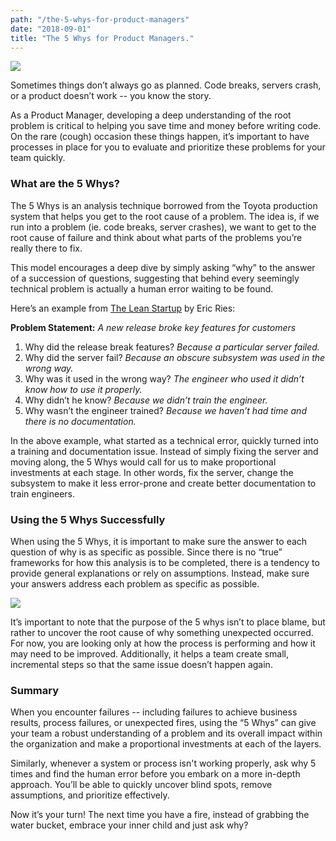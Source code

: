 ```yaml
---
path: "/the-5-whys-for-product-managers"
date: "2018-09-01"
title: "The 5 Whys for Product Managers."
---
```

<img src="https://media.giphy.com/media/s93TL62lMy7cI/giphy.gif"/>

Sometimes things don’t always go as planned. Code breaks, servers crash, or a product doesn’t work -- you know the story.

As a Product Manager, developing a deep understanding of the root problem is critical to helping you save time and money before writing code. On the rare (cough) occasion these things happen, it’s important to have processes in place for you to evaluate and prioritize these problems for your team quickly.

### What are the 5 Whys?

The 5 Whys is an analysis technique borrowed from the Toyota production system that helps you get to the root cause of a problem. The idea is, if we run into a problem (ie. code breaks, server crashes), we want to get to the root cause of failure and think about what parts of the problems you’re really there to fix.

This model encourages a deep dive by simply asking “why” to the answer of a succession of questions, suggesting that behind every seemingly technical problem is actually a human error waiting to be found.

Here’s an example from [The Lean Startup](https://www.amazon.com/Lean-Startup-Entrepreneurs-Continuous-Innovation/dp/0307887898) by Eric Ries:

<strong>Problem Statement:</strong> <em>A new release broke key features for customers</em>

1. Why did the release break features? <em>Because a particular server failed.</em>
2. Why did the server fail? <em>Because an obscure subsystem was used in the wrong way.</em>
3. Why was it used in the wrong way? <em>The engineer who used it didn’t know how to use it properly.</em>
4. Why didn’t he know? <em>Because we didn’t train the engineer.</em>
5. Why wasn’t the engineer trained? <em>Because we haven’t had time and there is no documentation.</em>

In the above example, what started as a technical error, quickly turned into a training and documentation issue. Instead of simply fixing the server and moving along, the 5 Whys would call for us to make proportional investments at each stage. In other words, fix the server, change the subsystem to make it less error-prone and create better documentation to train engineers.

### Using the 5 Whys Successfully

When using the 5 Whys, it is important to make sure the answer to each question of why is as specific as possible. Since there is no “true” frameworks for how this analysis is to be completed, there is a tendency to provide general explanations or rely on assumptions. Instead, make sure your answers address each problem as specific as possible.

<img src="https://media0.giphy.com/media/Dvw2lJqlTuJmo/giphy.gif"/>  

It’s important to note that the purpose of the 5 whys isn’t to place blame, but rather to uncover the root cause of why something unexpected occurred. For now, you are looking only at how the process is performing and how it may need to be improved. Additionally, it helps a team create small, incremental steps so that the same issue doesn’t happen again.

### Summary

When you encounter failures -- including failures to achieve business results, process failures, or unexpected fires, using the “5 Whys” can give your team a robust understanding of a problem and its overall impact within the organization and make a proportional investments at each of the layers.

Similarly, whenever a system or process isn't working properly, ask why 5 times and find the human error before you embark on a more in-depth approach. You’ll be able to quickly uncover blind spots, remove assumptions, and prioritize effectively.

Now it’s your turn! The next time you have a fire, instead of grabbing the water bucket, embrace your inner child and just ask why?
